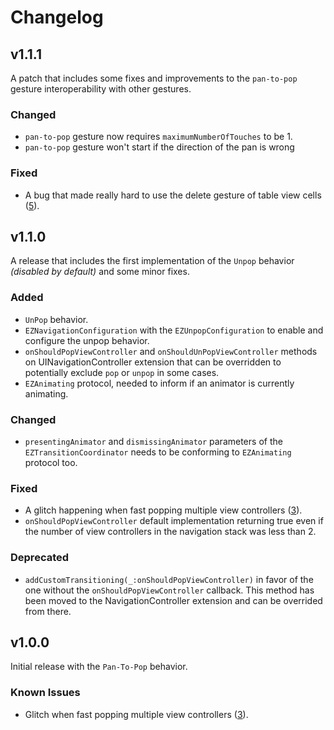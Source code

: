 # Changelog

## v1.1.1
A patch that includes some fixes and improvements to the `pan-to-pop` gesture interoperability with other gestures.

### Changed

- `pan-to-pop` gesture now requires `maximumNumberOfTouches` to be 1.
- `pan-to-pop` gesture won't start if the direction of the pan is wrong

### Fixed

- A bug that made really hard to use the delete gesture of table view cells ([5](https://github.com/Enricoza/EZCustomNavigation/issues/5)).

## v1.1.0
A release that includes the first implementation of the `Unpop` behavior *(disabled by default)* and some minor fixes.

### Added

- `UnPop` behavior.
- `EZNavigationConfiguration` with the `EZUnpopConfiguration` to enable and configure the unpop behavior.
- `onShouldPopViewController` and `onShouldUnPopViewController` methods on UINavigationController extension that can be overridden to potentially exclude `pop` or `unpop` in some cases.
- `EZAnimating` protocol, needed to inform if an animator is currently animating.

### Changed

- `presentingAnimator` and `dismissingAnimator` parameters of the `EZTransitionCoordinator` needs to be conforming to `EZAnimating` protocol too.


### Fixed

- A glitch happening when fast popping multiple view controllers ([3](https://github.com/Enricoza/EZCustomNavigation/issues/3)).
- `onShouldPopViewController` default implementation returning true even if the number of view controllers in the navigation stack was less than 2.

### Deprecated

- `addCustomTransitioning(_:onShouldPopViewController)` in favor of the one without the `onShouldPopViewController` callback. This method has been moved to the NavigationController extension and can be overrided from there.

## v1.0.0
Initial release with the `Pan-To-Pop` behavior.

### Known Issues

- Glitch when fast popping multiple view controllers ([3](https://github.com/Enricoza/EZCustomNavigation/issues/3)).